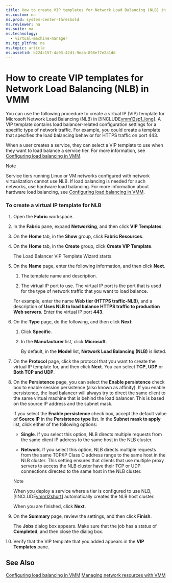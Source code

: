 ```yaml
---
title: How to create VIP templates for Network Load Balancing (NLB) in VMM
ms.custom: na
ms.prod: system-center-threshold
ms.reviewer: na
ms.suite: na
ms.technology: 
  - virtual-machine-manager
ms.tgt_pltfrm: na
ms.topic: article
ms.assetid: b224c157-4a93-42d1-9eaa-898ef7e2a1dd
---
```

# How to create VIP templates for Network Load Balancing (NLB) in VMM
You can use the following procedure to create a virtual IP \(VIP\) template for Microsoft Network Load Balancing \(NLB\) in [!INCLUDE[vmm12sp1_long](../Token/vmm12sp1_long_md.md)]. A VIP template contains load balancer\-related configuration settings for a specific type of network traffic. For example, you could create a template that specifies the load balancing behavior for HTTPS traffic on port 443.

When a user creates a service, they can select a VIP template to use when they want to load balance a service tier. For more information, see [Configuring load balancing in VMM](../Topic/Configuring-load-balancing-in-VMM.md).

> [!NOTE]
> Service tiers running Linux or VM networks configured with network virtualization cannot use NLB. If load balancing is needed for such networks, use hardware load balancing. For more information about hardware load balancing, see [Configuring load balancing in VMM](../Topic/Configuring-load-balancing-in-VMM.md).

### To create a virtual IP template for NLB

1.  Open the **Fabric** workspace.

2.  In the **Fabric** pane, expand **Networking**, and then click **VIP Templates**.

3.  On the **Home** tab, in the **Show** group, click **Fabric Resources**.

4.  On the **Home** tab, in the **Create** group, click **Create VIP Template**.

    The Load Balancer VIP Template Wizard starts.

5.  On the **Name** page, enter the following information, and then click **Next**.

    1.  The template name and description.

    2.  The virtual IP port to use. The virtual IP port is the port that is used for the type of network traffic that you want to load balance.

    For example, enter the name **Web tier \(HTTPS traffic\-NLB\)**, and a description of **Uses NLB to load balance HTTPS traffic to production Web servers**. Enter the virtual IP port **443**.

6.  On the **Type** page, do the following, and then click **Next**:

    1.  Click **Specific**.

    2.  In the **Manufacturer** list, click **Microsoft**.

        By default, in the **Model** list, **Network Load Balancing \(NLB\)** is listed.

7.  On the **Protocol** page, click the protocol that you want to create the virtual IP template for, and then click **Next**. You can select **TCP**, **UDP** or **Both TCP and UDP**.

8.  On the **Persistence** page, you can select the **Enable persistence** check box to enable session persistence \(also known as affinity\). If you enable persistence, the load balancer will always try to direct the same client to the same virtual machine that is behind the load balancer. This is based on the source IP address and the subnet mask.

    If you select the **Enable persistence** check box, accept the default value of **Source IP** in the **Persistence type** list. In the **Subnet mask to apply** list, click either of the following options:

    -   **Single**. If you select this option, NLB directs multiple requests from the same client IP address to the same host in the NLB cluster.

    -   **Network**. If you select this option, NLB directs multiple requests from the same TCP\/IP Class C address range to the same host in the NLB cluster. This setting ensures that clients that use multiple proxy servers to access the NLB cluster have their TCP or UDP connections directed to the same host in the NLB cluster.

    > [!NOTE]
    > When you deploy a service where a tier is configured to use NLB, [!INCLUDE[vmm12short](../Token/vmm12short_md.md)] automatically creates the NLB host cluster.

    When you are finished, click **Next**.

9. On the **Summary** page, review the settings, and then click **Finish**.

    The **Jobs** dialog box appears. Make sure that the job has a status of **Completed**, and then close the dialog box.

10. Verify that the VIP template that you added appears in the **VIP Templates** pane.

## See Also
[Configuring load balancing in VMM](../Topic/Configuring-load-balancing-in-VMM.md)
[Managing network resources with VMM](../Topic/Managing-network-resources-with-VMM.md)

